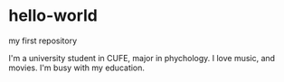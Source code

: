 # hello-world
my first repository

I'm a university student in CUFE, major in phychology. I love music, and movies. I'm busy with my education. 
